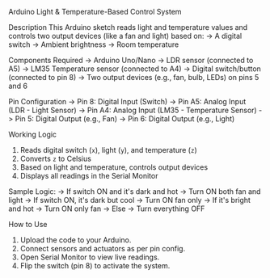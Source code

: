 Arduino Light & Temperature-Based Control System

Description
This Arduino sketch reads light and temperature values and controls two output devices (like a fan and light) based on:
-> A digital switch
-> Ambient brightness
-> Room temperature

Components Required
-> Arduino Uno/Nano
-> LDR sensor (connected to A5)
-> LM35 Temperature sensor (connected to A4)
-> Digital switch/button (connected to pin 8)
-> Two output devices (e.g., fan, bulb, LEDs) on pins 5 and 6

Pin Configuration
-> Pin 8: Digital Input (Switch)
-> Pin A5: Analog Input (LDR - Light Sensor)
-> Pin A4: Analog Input (LM35 - Temperature Sensor)
-> Pin 5: Digital Output (e.g., Fan)
-> Pin 6: Digital Output (e.g., Light)

Working Logic
1. Reads digital switch (`x`), light (`y`), and temperature (`z`)
2. Converts `z` to Celsius
3. Based on light and temperature, controls output devices
4. Displays all readings in the Serial Monitor

Sample Logic:
-> If switch ON and it's dark and hot → Turn ON both fan and light
-> If switch ON, it's dark but cool → Turn ON fan only
-> If it's bright and hot → Turn ON only fan
-> Else → Turn everything OFF

How to Use
1. Upload the code to your Arduino.
2. Connect sensors and actuators as per pin config.
3. Open Serial Monitor to view live readings.
4. Flip the switch (pin 8) to activate the system.

